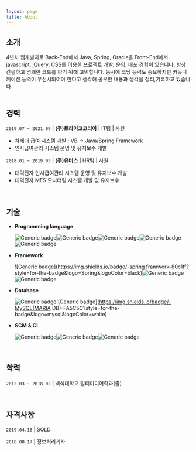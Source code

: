 ```yaml
---
layout: page
title: About
---
```





## 소개

<div class='post-intro'>
4년차 웹개발자로 Back-End에서 Java, Spring, Oracle을 Front-End에서 javascript, jQuery, CSS를 이용한 프로젝트 개발, 운영, 배포 경험이 있습니다. 항상 간결하고 명쾌한 코드를 짜기 위해 고민합니다. 동시에 코딩 능력도 중요하지만 커뮤니케이션 능력이 우선시되어야 한다고 생각해 공부한 내용과 생각을 정리,기록하고 있습니다.



</div>

<br>

## 경력

`2019.07 ~ 2021.09` | **(주)트라이코코리아** | IT팀 | 사원

* 차세대 급여 시스템 개발 : VB → Java/Spring Framework
* 인사급여관리 시스템 운영 및 유지보수 개발

`2018.01 ~ 2019.03` | **(주)유비스** | HR팀 | 사원

* 대덕전자 인사급여관리 시스템 운영 및 유지보수 개발
* 대덕전자 MES 모니터링 시스템 개발 및 유지보수

<br>

## 기술

* **Programming language**

  ![Generic badge](https://img.shields.io/badge/-java-cce6ff?style=for-the-badge&logo=java&logoColor=black)![Generic badge](https://img.shields.io/badge/-HTML5-cce6ff?style=for-the-badge&logo=HTML5&logoColor=white)![Generic badge](https://img.shields.io/badge/-JavaScript-cce6ff?style=for-the-badge&logo=JavaScript&logoColor=white)![Generic badge](https://img.shields.io/badge/-jquery-cce6ff?style=for-the-badge&logo=jquery&logoColor=white)![Generic badge](https://img.shields.io/badge/-CSS-cce6ff?style=for-the-badge&logo=CSS3&logoColor=white)

* **Framework**

  ![Generic badge](https://img.shields.io/badge/-spring framwork-80c1ff?style=for-the-badge&logo=Spring&logoColor=black)![Generic badge](https://img.shields.io/badge/-MyBatis-80c1ff?style=for-the-badge&logo=MyBatis&logoColor=black)![Generic badge](https://img.shields.io/badge/-bootstrap-80c1ff?style=for-the-badge&logo=bootstrap&logoColor=white)

* **Database**

  ![Generic badge](https://img.shields.io/badge/-ORACLE-FA5C5C?style=for-the-badge&logo=oracle&logoColor=white)![Generic badge](https://img.shields.io/badge/-MySQL(MARIA DB)-FA5C5C?style=for-the-badge&logo=mysql&logoColor=white)

* **SCM & CI**

  ![Generic badge](https://img.shields.io/badge/-Subversion-654FF0?style=for-the-badge&logo=Subversion&logoColor=white)![Generic badge](https://img.shields.io/badge/-GIT-654FF0?style=for-the-badge&logo=Github&logoColor=white)![Generic badge](https://img.shields.io/badge/-Jenkins-654FF0?style=for-the-badge&logo=Jenkins&logoColor=white)

<br>

## 학력

`2012.03 ~ 2018.02`  | 백석대학교 멀티미디어학과(졸)

<br>

## 자격사항

`2019.04.16`  | SQLD 

`2018.08.17`  | 정보처리기사 